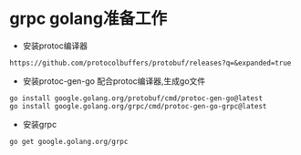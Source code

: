 # grpc golang准备工作
+ 安装protoc编译器
```text
https://github.com/protocolbuffers/protobuf/releases?q=&expanded=true
```
+ 安装protoc-gen-go 配合protoc编译器,生成go文件
```text
go install google.golang.org/protobuf/cmd/protoc-gen-go@latest
go install google.golang.org/grpc/cmd/protoc-gen-go-grpc@latest
```
+ 安装grpc
```text
go get google.golang.org/grpc
```